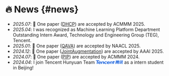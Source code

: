 # 🔥 News {#news}
- *2025.07*: 🎉 One paper ([DHCP](https://arxiv.org/abs/2411.18659)) are accepted by ACMMM 2025.
- *2025.04*: I was recognized as Machine Learning Platform Department Outstanding Intern Award, Technology and Engineering Group (TEG), Tencent.
- *2025.01*: 🎉 One paper ([QAVA](https://aclanthology.org/2025.naacl-long.512/)) are accepted by NAACL 2025.
- *2024.12*: 🎉 One paper ([JointAugmentation](https://ojs.aaai.org/index.php/AAAI/article/view/34425)) are accepted by AAAI 2025.
- *2024.07*: 🎉 One paper ([PIP](https://dl.acm.org/doi/abs/10.1145/3664647.3685510)) are accepted by ACMMM 2024.
- *2024.04*: I join Tencent Hunyuan Team <img src='images/tencent_logo.png' style='width: 6em;'> as a intern student in Beijing!